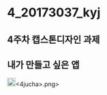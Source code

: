 # 4_20173037_kyj
<h2>4주차 캡스톤디자인 과제</h2>
<h2>내가 만들고 싶은 앱</h2>
<img width="20"height="20" src=".png"><4jucha>.png></img>
